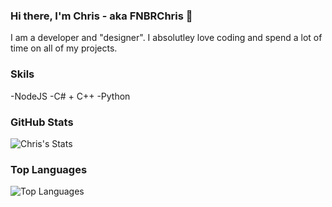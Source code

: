 ### Hi there, I'm Chris - aka FNBRChris 👋

I am a developer and "designer". I absolutley love coding and spend a lot of time on all of my projects.

### Skils

-NodeJS
-C# + C++
-Python


### GitHub Stats

![Chris's Stats](https://github-readme-stats.vercel.app/api?username=christianmods&count_private=true&show_icons=true&theme=radical)

### Top Languages

![Top Languages](https://github-readme-stats.vercel.app/api/top-langs/?username=christianmods&show_icons=true&theme=radical)
